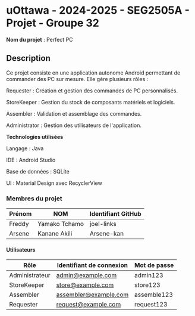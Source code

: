 # uOttawa - 2024-2025 - SEG2505A - Projet - Groupe 32

**Nom du projet** : Perfect PC

## Description

Ce projet consiste en une application autonome Android permettant de commander des PC sur mesure. Elle gère plusieurs rôles :

Requester : Création et gestion des commandes de PC personnalisés.

StoreKeeper : Gestion du stock de composants matériels et logiciels.

Assembler : Validation et assemblage des commandes.

Administrator : Gestion des utilisateurs de l'application.

**Technologies utilisées**

Langage : Java

IDE : Android Studio

Base de données : SQLite

UI : Material Design avec RecyclerView

### Membres du projet

| Prénom        | NOM           | Identifiant GitHub |
| ------------- | ------------- | ------------------ |
| Freddy        | Yamako Tchamo | joel-links         |
| Arsene        | Kanane Akili  | Arsene-kan         |

#### Utilisateurs

| Rôle           | Identifiant de connexion | Mot de passe  |
| -------------- | ------------------------ | ------------- |
| Administrateur | admin@example.com        | admin123      |
| StoreKeeper    | store@example.com        | store123      |
| Assembler      | assembler@example.com    | assemble123   |
| Requester      | request@example.com      | request123    |



